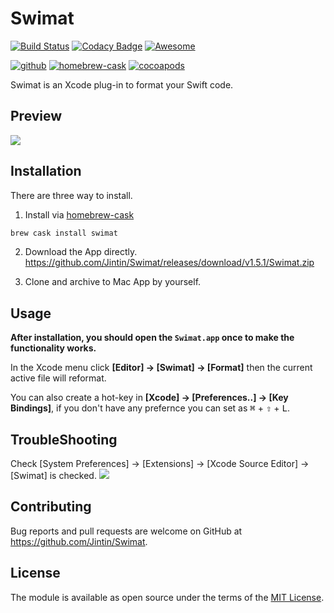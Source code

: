 # Swimat

[![Build Status](https://travis-ci.org/Jintin/Swimat.svg?branch=master)](https://travis-ci.org/Jintin/Swimat)
[![Codacy Badge](https://api.codacy.com/project/badge/Grade/e3a2fb6a6ba34b11836d58cee0668fb9)](https://www.codacy.com/app/Jintin/Swimat?utm_source=github.com&amp;utm_medium=referral&amp;utm_content=Jintin/Swimat&amp;utm_campaign=Badge_Grade)
[![Awesome](https://cdn.rawgit.com/sindresorhus/awesome/d7305f38d29fed78fa85652e3a63e154dd8e8829/media/badge.svg)](https://github.com/matteocrippa/awesome-swift)

[![github](https://img.shields.io/github/release/Jintin/Swimat.svg)](https://github.com/Jintin/Swimat/releases/latest)
[![homebrew-cask](https://img.shields.io/homebrew/v/swimat.svg)](https://caskroom.github.io/)
[![cocoapods](https://img.shields.io/cocoapods/v/Swimat.svg)](https://cocoapods.org/pods/Swimat)

Swimat is an Xcode plug-in to format your Swift code.

## Preview

![](./README/preview.gif)

## Installation

There are three way to install.

1. Install via [homebrew-cask](https://caskroom.github.io/)

  ```bash
  brew cask install swimat
  ```

2. Download the App directly.<br>
  <https://github.com/Jintin/Swimat/releases/download/v1.5.1/Swimat.zip>

3. Clone and archive to Mac App by yourself.

## Usage

**After installation, you should open the `Swimat.app` once to make the functionality works.**

In the Xcode menu click **[Editor] -> [Swimat] -> [Format]** then the current active file will reformat.

You can also create a hot-key in **[Xcode] -> [Preferences..] -> [Key Bindings]**, if you don't have any prefernce you can set as <kbd>⌘</kbd> + <kbd>⇧</kbd> + <kbd>L</kbd>.

## TroubleShooting

Check [System Preferences] -> [Extensions] -> [Xcode Source Editor] -> [Swimat] is checked. ![](./README/setting.png)

## Contributing

Bug reports and pull requests are welcome on GitHub at <https://github.com/Jintin/Swimat>.

## License

The module is available as open source under the terms of the [MIT License](http://opensource.org/licenses/MIT).
